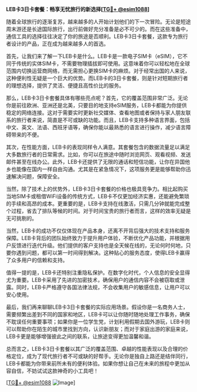 **LEB卡3日卡套餐：畅享无忧旅行的新选择[[TG💪+ @esim1088](https://t.me/s/esim1088)]**

随着全球旅行的逐渐复苏，越来越多的人开始计划他们的下一次冒险。无论是短途周末游还是长途国际旅行，出行前做好充分准备是必不可少的。而在这些准备中，通信工具的选择往往决定了你的旅途是否顺利。LEB卡3日卡套餐，这款专为旅行者设计的产品，正在成为越来越多人的首选。

首先，让我们来了解一下LEB卡是什么。LEB卡是一款电子SIM卡（eSIM），它不同于传统的实体SIM卡，不需要物理插拔即可使用。这意味着你可以轻松地在全球范围内切换运营商网络，而无需担心更换SIM卡的麻烦。对于经常出国的人来说，这种便利性无疑是一个巨大的优势。而LEB卡的3日卡套餐，则是针对短期旅行者的理想选择，提供了灵活、便捷且高性价比的服务。

那么，LEB卡3日卡套餐具体有哪些亮点呢？首先，它的覆盖范围非常广泛。无论你是前往欧洲、亚洲还是北美，只要目的地支持eSIM服务，LEB卡都能为你提供稳定的网络连接。这对于需要实时更新社交媒体、查看地图或者保持与家人朋友联系的旅行者来说，简直是不可或缺的功能。而且，LEB卡支持多种语言界面，包括中文、英文、法语、西班牙语等，确保你能以最熟悉的语言进行操作，减少语言障碍带来的不便。

其次，在性能方面，LEB卡的表现同样令人满意。其套餐包含的数据流量足以满足大多数旅行者的日常需求。比如，你可以在旅途中随时浏览网页、观看视频、发送邮件甚至在线办公。此外，LEB卡还提供了无限的通话和短信功能，让你在异国他乡也能像在国内一样自由沟通。尤其是在紧急情况下，这项服务更是能够帮助你迅速解决问题，保障安全。

当然，除了技术上的优势外，LEB卡3日卡套餐的价格也极具竞争力。相比起购买当地SIM卡或租借WiFi设备的传统方式，LEB卡不仅更加经济实惠，还能避免繁琐的手续和高昂的成本。更重要的是，LEB卡支持在线激活，只需几分钟就能完成整个过程，省去了排队等候的时间。对于时间宝贵的旅行者而言，这样的效率无疑是无可挑剔的。

当然，LEB卡的成功不仅仅体现在产品本身，还离不开背后强大的技术支持和服务保障。LEB卡背后的团队始终致力于提升用户体验，不断优化产品功能，并根据用户反馈进行迭代升级。他们提供的客户支持也是全天候在线的，无论何时何地，只要你遇到问题，都可以第一时间得到解决。这种贴心的服务态度，使得LEB卡赢得了众多用户的信赖和支持。

值得一提的是，LEB卡还特别注重隐私保护。在数字化时代，个人信息的安全显得尤为重要。LEB卡采用了先进的加密技术，确保用户的通信内容不会被窃取或泄露。同时，LEB卡严格遵守各国法律法规，不会收集用户的敏感信息，让用户可以安心使用。

最后，我们再来聊聊LEB卡3日卡套餐的实际应用场景。假设你是一名商务人士，需要频繁出差到不同的国家和地区，LEB卡可以让你随时随地处理工作事务，确保不耽误任何重要事项；如果你是一位学生党，计划利用假期去国外游玩，LEB卡则可以帮助你在陌生的城市里找到方向，认识新朋友；而对于家庭出游的家庭来说，LEB卡更是能够增强彼此之间的联系，让旅途变得更加温馨和谐。

总而言之，LEB卡3日卡套餐以其广泛的覆盖范围、卓越的性能表现以及合理的价格定位，成为了现代旅行者不可或缺的好帮手。无论你是独自上路还是结伴同行，LEB卡都能为你带来前所未有的便利体验。如果你想让自己在未来的旅程中更加从容自信，不妨试试这款神奇的小工具吧！

[[TG💪+ @esim1088](https://t.me/s/esim1088) ![Image](https://i.postimg.cc/4NQfJmqS/Snipaste-2025-05-13-00-14-12.png)]